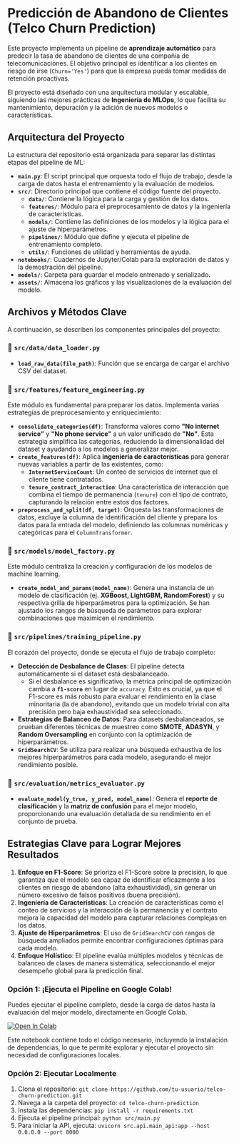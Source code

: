 # Predicción de Abandono de Clientes (Telco Churn Prediction)

Este proyecto implementa un pipeline de **aprendizaje automático** para predecir la tasa de abandono de clientes de una compañía de telecomunicaciones. El objetivo principal es identificar a los clientes en riesgo de irse (`Churn='Yes'`) para que la empresa pueda tomar medidas de retención proactivas.

El proyecto está diseñado con una arquitectura modular y escalable, siguiendo las mejores prácticas de **Ingeniería de MLOps**, lo que facilita su mantenimiento, depuración y la adición de nuevos modelos o características.

## Arquitectura del Proyecto

La estructura del repositorio está organizada para separar las distintas etapas del pipeline de ML:

- **`main.py`**: El script principal que orquesta todo el flujo de trabajo, desde la carga de datos hasta el entrenamiento y la evaluación de modelos.
- **`src/`**: Directorio principal que contiene el código fuente del proyecto.
  - **`data/`**: Contiene la lógica para la carga y gestión de los datos.
  - **`features/`**: Módulo para el preprocesamiento de datos y la ingeniería de características.
  - **`models/`**: Contiene las definiciones de los modelos y la lógica para el ajuste de hiperparámetros.
  - **`pipelines/`**: Módulo que define y ejecuta el pipeline de entrenamiento completo.
  - **`utils/`**: Funciones de utilidad y herramientas de ayuda.
- **`notebooks/`**: Cuadernos de Jupyter/Colab para la exploración de datos y la demostración del pipeline.
- **`models/`**: Carpeta para guardar el modelo entrenado y serializado.
- **`assets/`**: Almacena los gráficos y las visualizaciones de la evaluación del modelo.

## Archivos y Métodos Clave

A continuación, se describen los componentes principales del proyecto:

### 📁 `src/data/data_loader.py`

- **`load_raw_data(file_path)`**: Función que se encarga de cargar el archivo CSV del dataset.

### 📁 `src/features/feature_engineering.py`

Este módulo es fundamental para preparar los datos. Implementa varias estrategias de preprocesamiento y enriquecimiento:

- **`consolidate_categories(df)`**: Transforma valores como **"No internet service"** y **"No phone service"** a un valor unificado de **"No"**. Esta estrategia simplifica las categorías, reduciendo la dimensionalidad del dataset y ayudando a los modelos a generalizar mejor.
- **`create_features(df)`**: Aplica **ingeniería de características** para generar nuevas variables a partir de las existentes, como:
  - **`InternetServiceCount`**: Un conteo de servicios de internet que el cliente tiene contratados.
  - **`tenure_contract_interaction`**: Una característica de interacción que combina el tiempo de permanencia (`tenure`) con el tipo de contrato, capturando la relación entre estos dos factores.
- **`preprocess_and_split(df, target)`**: Orquesta las transformaciones de datos, excluye la columna de identificación del cliente y prepara los datos para la entrada del modelo, definiendo las columnas numéricas y categóricas para el `ColumnTransformer`.

### 📁 `src/models/model_factory.py`

Este módulo centraliza la creación y configuración de los modelos de machine learning.

- **`create_model_and_params(model_name)`**: Genera una instancia de un modelo de clasificación (ej. **XGBoost, LightGBM, RandomForest**) y su respectiva grilla de hiperparámetros para la optimización. Se han ajustado los rangos de búsqueda de parámetros para explorar combinaciones que maximicen el rendimiento.

### 📁 `src/pipelines/training_pipeline.py`

El corazón del proyecto, donde se ejecuta el flujo de trabajo completo:

- **Detección de Desbalance de Clases**: El pipeline detecta automáticamente si el dataset está desbalanceado.
  - Si el desbalance es significativo, la métrica principal de optimización cambia a **`f1-score`** en lugar de `accuracy`. Esto es crucial, ya que el F1-score es más robusto para evaluar el rendimiento en la clase minoritaria (la de abandono), evitando que un modelo trivial con alta precisión pero baja exhaustividad sea seleccionado.
- **Estrategias de Balanceo de Datos**: Para datasets desbalanceados, se prueban diferentes técnicas de muestreo como **SMOTE**, **ADASYN**, y **Random Oversampling** en conjunto con la optimización de hiperparámetros.
- **`GridSearchCV`**: Se utiliza para realizar una búsqueda exhaustiva de los mejores hiperparámetros para cada modelo, asegurando el mejor rendimiento posible.

### 📁 `src/evaluation/metrics_evaluator.py`

- **`evaluate_model(y_true, y_pred, model_name)`**: Genera el **reporte de clasificación** y la **matriz de confusión** para el mejor modelo, proporcionando una evaluación detallada de su rendimiento en el conjunto de prueba.

## Estrategias Clave para Lograr Mejores Resultados

1.  **Enfoque en F1-Score**: Se prioriza el F1-Score sobre la precisión, lo que garantiza que el modelo sea capaz de identificar eficazmente a los clientes en riesgo de abandono (alta exhaustividad), sin generar un número excesivo de falsos positivos (buena precisión).
2.  **Ingeniería de Características**: La creación de características como el conteo de servicios y la interacción de la permanencia y el contrato mejora la capacidad del modelo para capturar relaciones complejas en los datos.
3.  **Ajuste de Hiperparámetros**: El uso de `GridSearchCV` con rangos de búsqueda ampliados permite encontrar configuraciones óptimas para cada modelo.
4.  **Enfoque Holístico**: El pipeline evalúa múltiples modelos y técnicas de balanceo de clases de manera sistemática, seleccionando el mejor desempeño global para la predicción final.


### Opción 1: ¡Ejecuta el Pipeline en Google Colab!

Puedes ejecutar el pipeline completo, desde la carga de datos hasta la evaluación del mejor modelo, directamente en Google Colab.

[![Open In Colab](https://colab.research.google.com/assets/colab-badge.svg)](https://colab.research.google.com/github/ravilesl/telco-churn-prediction/blob/main/notebooks/colab_runner.ipynb)

Este notebook contiene todo el código necesario, incluyendo la instalación de dependencias, lo que te permite explorar y ejecutar el proyecto sin necesidad de configuraciones locales.

### Opción 2: Ejecutar Localmente
1.  Clona el repositorio: `git clone https://github.com/tu-usuario/telco-churn-prediction.git`
2.  Navega a la carpeta del proyecto: `cd telco-churn-prediction`
3.  Instala las dependencias: `pip install -r requirements.txt`
4.  Ejecuta el pipeline principal: `python src/main.py`
5.  Para iniciar la API, ejecuta:  `uvicorn src.api.main_api:app --host 0.0.0.0 --port 8000`